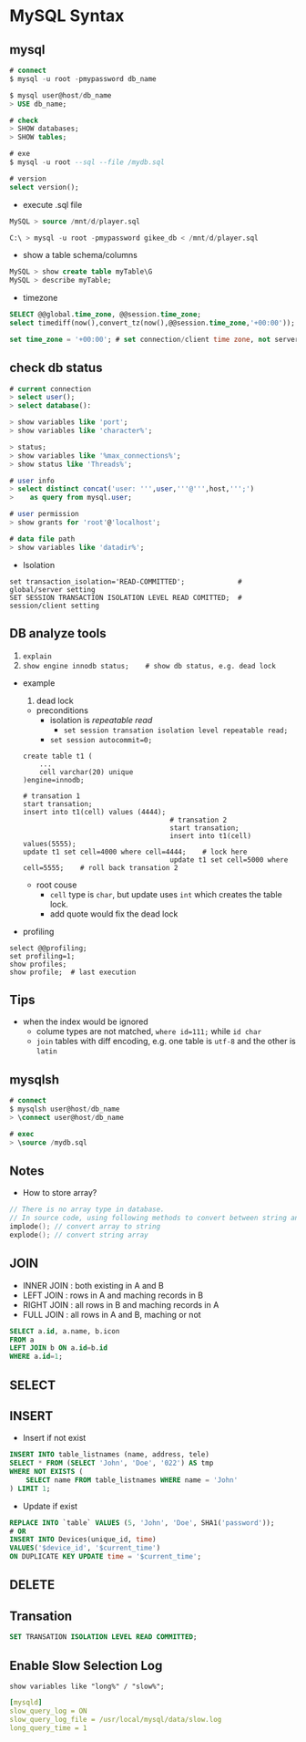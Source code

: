 # MySQL Syntax 

## mysql

```SQL
# connect
$ mysql -u root -pmypassword db_name

$ mysql user@host/db_name
> USE db_name;

# check
> SHOW databases;
> SHOW tables;

# exe
$ mysql -u root --sql --file /mydb.sql

# version
select version();

```

* execute .sql file
```SQL
MySQL > source /mnt/d/player.sql

C:\ > mysql -u root -pmypassword gikee_db < /mnt/d/player.sql

```

* show a table schema/columns
```SQL
MySQL > show create table myTable\G
MySQL > describe myTable;
```


* timezone
```SQL
SELECT @@global.time_zone, @@session.time_zone;
select timediff(now(),convert_tz(now(),@@session.time_zone,'+00:00'));

set time_zone = '+00:00'; # set connection/client time zone, not server's
```

## check db status

```SQL
# current connection
> select user();
> select database():

> show variables like 'port';
> show variables like 'character%';

> status;
> show variables like '%max_connections%';
> show status like 'Threads%';

# user info
> select distinct concat('user: ''',user,'''@''',host,''';')
>    as query from mysql.user;

# user permission
> show grants for 'root'@'localhost';

# data file path
> show variables like 'datadir%';

```

* Isolation

```
set transaction_isolation='READ-COMMITTED';             # global/server setting
SET SESSION TRANSACTION ISOLATION LEVEL READ COMITTED;  # session/client setting
```

## DB analyze tools

1. `explain`
2. `show engine innodb status;    # show db status, e.g. dead lock`

* example
  1. dead lock 
    * preconditions
      * isolation is *repeatable read*
        * `set session transation isolation level repeatable read;`
      * `set session autocommit=0;`

    ```
    create table t1 (
    	...
    	cell varchar(20) unique
   	)engine=innodb;

   	# transation 1
   	start transation;
   	insert into t1(cell) values (4444);
   										# transation 2
   										start transation;
   										insert into t1(cell) values(5555);
   	update t1 set cell=4000 where cell=4444;	# lock here
   										update t1 set cell=5000 where cell=5555; 	# roll back transation 2
    ```
    * root couse
      * `cell` type is `char`, but update uses `int` which creates the table lock.
      * add quote would fix the dead lock

* profiling
```
select @@profiling;
set profiling=1;
show profiles;
show profile;  # last execution

```

## Tips

* when the index would be ignored
  * colume types are not matched, `where id=111;` while `id char`
  * `join` tables with diff encoding, e.g. one table is `utf-8` and the other is `latin`


## mysqlsh

```SQL
# connect
$ mysqlsh user@host/db_name
> \connect user@host/db_name

# exec
> \source /mydb.sql

```

## Notes

* How to store array?
```cpp
// There is no array type in database.
// In source code, using following methods to convert between string and array
implode(); // convert array to string
explode(); // convert string array
```

## JOIN

* INNER JOIN : both existing in A and B
* LEFT JOIN  : rows in A and maching records in B
* RIGHT JOIN : all rows in B and maching records in A
* FULL JOIN  : all rows in A and B, maching or not

```SQL
SELECT a.id, a.name, b.icon 
FROM a 
LEFT JOIN b ON a.id=b.id 
WHERE a.id=1;
```

## SELECT

## INSERT

* Insert if not exist
```SQL
INSERT INTO table_listnames (name, address, tele)
SELECT * FROM (SELECT 'John', 'Doe', '022') AS tmp
WHERE NOT EXISTS (
    SELECT name FROM table_listnames WHERE name = 'John'
) LIMIT 1;
```

* Update if exist
```SQL
REPLACE INTO `table` VALUES (5, 'John', 'Doe', SHA1('password')); 
# OR
INSERT INTO Devices(unique_id, time) 
VALUES('$device_id', '$current_time') 
ON DUPLICATE KEY UPDATE time = '$current_time';
```

## DELETE

## Transation

```SQL
SET TRANSATION ISOLATION LEVEL READ COMMITTED;
```

## Enable Slow Selection Log
`show variables like "long%" / "slow%";`

```yml
[mysqld]
slow_query_log = ON
slow_query_log_file = /usr/local/mysql/data/slow.log
long_query_time = 1
```
